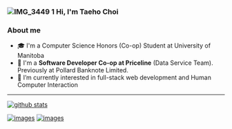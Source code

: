 ###  ![IMG_3449 1](https://user-images.githubusercontent.com/48103834/122159026-3c953f00-ce33-11eb-9f90-a4d987665670.png) Hi, I'm Taeho Choi

### About me
-  🎓 I'm a Computer Science Honors (Co-op) Student at University of Manitoba
-  👋 I'm a **Software Developer Co-op at Priceline** (Data Service Team). Previously at Pollard Banknote Limited.
-  👀 I’m currently interested in full-stack web development and Human Computer Interaction

--- 
[![github stats](https://github-readme-stats.vercel.app/api?username=Taehoya&count_private=true&show_icons=true&theme=dark&hide=stars,issues)](https://github.com/Taehoya)
<br>

[![images](https://img.shields.io/badge/LinkedIn-0077B5?style=for-the-badge&logo=linkedin&logoColor=white)](https://www.linkedin.com/in/Taehoya/)
[![images](https://img.shields.io/badge/Gmail-D14836?style=for-the-badge&logo=gmail&logoColor=white)](mailto:cth6809@gmail.com)

